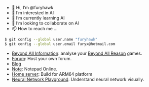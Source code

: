 - 👋 Hi, I’m @furyhawk
- 👀 I’m interested in AI
- 🌱 I’m currently learning AI
- 💞️ I’m looking to collaborate on AI
- 📫 How to reach me ...

```sh
$ git config --global user.name "furyhawk"
$ git config --global user.email furyx@hotmail.com
```

- [Beyond All Information](https://bai.furyhawk.lol/): analyse your [Beyond All Reason](https://www.beyondallreason.info/) games.
- [Forum](https://forum.furyhawk.lol/): Host your own forum.
- [Blog](https://info.furyhawk.lol/)
- [Note](https://note.furyhawk.lol/): Notepad Online.
- [Home server](https://github.com/furyhawk/cloudy): Build for ARM64 platform
- [Neural Network Playground](https://furyhawk.github.io/playground): Understand neural network visually.

<!---
furyhawk/furyhawk is a ✨ special ✨ repository because its `README.md` (this file) appears on your GitHub profile.
You can click the Preview link to take a look at your changes.
--->
